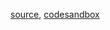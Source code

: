 [source](https://github.com/rrag/react-stockcharts/blob/master/docs/lib/charts/StackedBarChart.js), [codesandbox](https://codesandbox.io/s/github/rrag/react-stockcharts-examples2/tree/master/examples/StackedBarChart)
